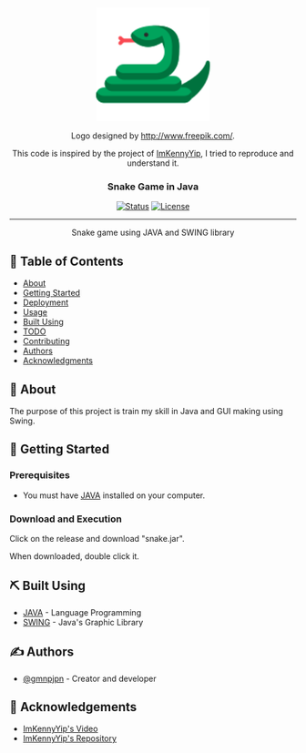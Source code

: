 <p align="center">
  <a href="" rel="noopener">
 <img width=200px height=200px src="assets/snakeIcon.png" alt="Project logo"></a>
</p>

<p align="center">Logo designed by <a href="http://www.freepik.com/">http://www.freepik.com/</a>.
</p>
<p align="center">This code is inspired by the project of <a href="https://github.com/ImKennyYip/snake-java">ImKennyYip</a>, I tried to reproduce and understand it.
</p>

<h3 align="center">Snake Game in Java</h3>

<div align="center">

[![Status](https://img.shields.io/badge/status-active-success.svg)]()
[![License](https://img.shields.io/badge/license-MIT-blue.svg)](/LICENSE)

</div>

---

<p align="center"> Snake game using JAVA and SWING library
    <br> 
</p>

## 📝 Table of Contents

- [About](#about)
- [Getting Started](#getting_started)
- [Deployment](#deployment)
- [Usage](#usage)
- [Built Using](#built_using)
- [TODO](../TODO.md)
- [Contributing](../CONTRIBUTING.md)
- [Authors](#authors)
- [Acknowledgments](#acknowledgement)

## 🧐 About <a name = "about"></a>

The purpose of this project is train my skill in Java and GUI making using Swing.

## 🏁 Getting Started <a name = "getting_started"></a>

### Prerequisites

- You must have <a href="https://javadl.oracle.com/webapps/download/AutoDL?BundleId=248737_8c876547113c4e4aab3c868e9e0ec572">JAVA</a> installed on your computer.

### Download and Execution

Click on the release and download "snake.jar".

When downloaded, double click it.

## ⛏️ Built Using <a name = "built_using"></a>

- [JAVA](https://www.java.com/es/) - Language Programming
- [SWING](https://docs.oracle.com/javase/6/docs/technotes/guides/swing/) - Java's Graphic Library

## ✍️ Authors <a name = "authors"></a>

- [@gmnpjpn](https://github.com/kylelobo) - Creator and developer

## 🎉 Acknowledgements <a name = "acknowledgement"></a>

- <a href="https://www.youtube.com/watch?v=Y62MJny9LHg&t=1s">ImKennyYip's Video</a>
- <a href="https://github.com/ImKennyYip/snake-java">ImKennyYip's Repository</a>
